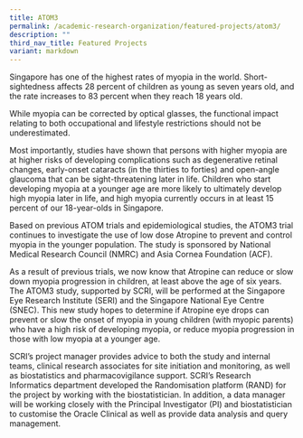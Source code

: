 ```yaml
---
title: ATOM3
permalink: /academic-research-organization/featured-projects/atom3/
description: ""
third_nav_title: Featured Projects
variant: markdown
---
```

Singapore has one of the highest rates of myopia in the world. Short-sightedness affects 28 percent of children as young as seven years old, and the rate increases to 83 percent when they reach 18 years old.

While myopia can be corrected by optical glasses, the functional impact relating to both occupational and lifestyle restrictions should not be underestimated.

Most importantly, studies have shown that persons with higher myopia are at higher risks of developing complications such as degenerative retinal changes, early-onset cataracts (in the thirties to forties) and open-angle glaucoma that can be sight-threatening later in life. Children who start developing myopia at a younger age are more likely to ultimately develop high myopia later in life, and high myopia currently occurs in at least 15 percent of our 18-year-olds in Singapore.

Based on previous ATOM trials and epidemiological studies, the ATOM3 trial continues to investigate the use of low dose Atropine to prevent and control myopia in the younger population. The study is sponsored by National Medical Research Council (NMRC) and Asia Cornea Foundation (ACF).

As a result of previous trials, we now know that Atropine can reduce or slow down myopia progression in children, at least above the age of six years. The ATOM3 study, supported by SCRI, will be performed at the Singapore Eye Research Institute (SERI) and the Singapore National Eye Centre (SNEC). This new study hopes to determine if Atropine eye drops can prevent or slow the onset of myopia in young children (with myopic parents) who have a high risk of developing myopia, or reduce myopia progression in those with low myopia at a younger age.

SCRI’s project manager provides advice to both the study and internal teams, clinical research associates for site initiation and monitoring, as well as biostatistics and pharmacovigilance support. SCRI’s Research Informatics department developed the Randomisation platform (RAND) for the project by working with the biostatistician. In addition, a data manager will be working closely with the Principal Investigator (PI) and biostatistician to customise the Oracle Clinical as well as provide data analysis and query management.
